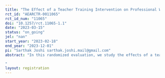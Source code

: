 ```yaml
---
title: "The Effect of a Teacher Training Intervention on Professional Wellbeing: Experimental Evidence from Jordan"
rct_id: "AEARCTR-0011065"
rct_id_num: "11065"
doi: "10.1257/rct.11065-1.1"
date: "2023-03-15"
status: "on_going"
jel: "nan"
start_year: "2023-02-18"
end_year: "2023-12-01"
pi: "Sarthak Joshi sarthak.joshi.mail@gmail.com"
abstract: "In this randomized evaluation, we study the effects of a teacher training intervention that aims to improve well-being and teaching practices amongst teachers in Jordan's public schools. We implement a cluster-randomised design, with schools being the unit of randomization and teachers being the unit of observation. In the treatment group, teachers will complete various modules over a 3 month-long period. Outcomes will be measured via self-administered surveys (well-being measures) and classroom observations (teaching practices). 
"
layout: registration
---
```


